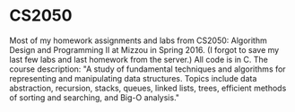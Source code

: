 # CS2050
Most of my homework assignments and labs from CS2050: Algorithm Design and Programming II at Mizzou in Spring 2016. (I forgot to save my last few labs and last homework from the server.) All code is in C. The course description: "A study of fundamental techniques and algorithms for representing and manipulating data structures. Topics include data abstraction, recursion, stacks, queues, linked lists, trees, efficient methods of sorting and searching, and Big-O analysis."
